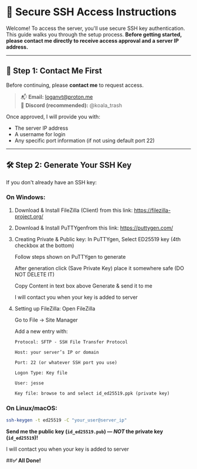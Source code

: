 # 🔐 Secure SSH Access Instructions

Welcome! To access the server, you'll use secure SSH key authentication. This guide walks you through the setup process. **Before getting started, please contact me directly to receive access approval and a server IP address.**

---

## 📩 Step 1: Contact Me First

Before continuing, please **contact me** to request access.

> 📬 **Email:** loganvt@proton.me  
> 📱 **Discord (recommended):** @koala_trash

Once approved, I will provide you with:
- The server IP address
- A username for login
- Any specific port information (if not using default port 22)

---

## 🛠️ Step 2: Generate Your SSH Key

If you don't already have an SSH key:

### On Windows:
1. Download & Install FileZilla (Client) from this link:
   https://filezilla-project.org/
   
2. Download & Install PuTTYgenfrom this link:
   https://puttygen.com/

3. Creating Private & Public key:
   In PuTTYgen, Select ED25519 key (4th checkbox at the bottom)
   
   Follow steps shown on PuTTYgen to generate
   
   After generation click (Save Private Key) place it somewhere safe (DO NOT DELETE IT)
   
   Copy Content in text box above Generate & send it to me
   
   I will contact you when your key is added to server

5.  Setting up FileZilla:
    Open FileZilla

    Go to File → Site Manager

    Add a new entry with:

        Protocol: SFTP - SSH File Transfer Protocol

        Host: your server’s IP or domain

        Port: 22 (or whatever SSH port you use)

        Logon Type: Key file

        User: jesse

        Key file: browse to and select id_ed25519.ppk (private key)
   
### On Linux/macOS:

```bash
ssh-keygen -t ed25519 -C "your_user@server_ip"
```

**Send me the public key (`id_ed25519.pub`) — _NOT_ the private key (`id_ed25519`)!**

 I will contact you when your key is added to server


##**✅️ All Done!**